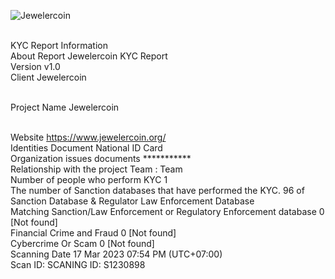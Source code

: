 ![Jewelercoin](https://user-images.githubusercontent.com/111109564/225915550-edca3da2-b23b-48ec-b639-d5ca8e8900eb.png)

<br>KYC Report Information
<br>About Report	Jewelercoin KYC Report
<br>Version	v1.0
<br>Client	Jewelercoin

<br>Project Name	Jewelercoin

<br>Website	https://www.jewelercoin.org/
<br>Identities Document	National ID Card
<br>Organization issues documents	***********
<br>Relationship with the project	Team : Team
<br>Number of people who perform KYC	1
<br>The number of Sanction databases that have performed the KYC.	96 of Sanction Database & Regulator Law Enforcement Database
<br>Matching Sanction/Law Enforcement or Regulatory Enforcement database	0 [Not found]
<br>Financial Crime and Fraud	0 [Not found]
<br>Cybercrime Or Scam	0 [Not found]
<br>Scanning Date	17 Mar 2023 07:54 PM (UTC+07:00)
<br>Scan ID: SCANING ID: S1230898
